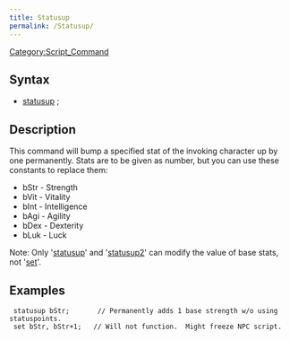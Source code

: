 ```yaml
---
title: Statusup
permalink: /Statusup/
---
```


[Category:Script_Command](/Category:Script_Command "wikilink")

Syntax
------

-   [statusup](/statusup "wikilink") <stat>;

Description
-----------

This command will bump a specified stat of the invoking character up by one permanently. Stats are to be given as number, but you can use these constants to replace them:

-   bStr - Strength
-   bVit - Vitality
-   bInt - Intelligence
-   bAgi - Agility
-   bDex - Dexterity
-   bLuk - Luck

Note: Only '[statusup](/statusup "wikilink")' and '[statusup2](/statusup2 "wikilink")' can modify the value of base stats, not '[set](/set "wikilink")'.

Examples
--------

     statusup bStr;       // Permanently adds 1 base strength w/o using statuspoints.
     set bStr, bStr+1;   // Will not function.  Might freeze NPC script.